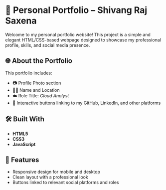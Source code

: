 # 💼 Personal Portfolio – Shivang Raj Saxena

Welcome to my personal portfolio website! This project is a simple and elegant HTML/CSS-based webpage designed to showcase my professional profile, skills, and social media presence.

## 🌐 About the Portfolio

This portfolio includes:

- 📷 Profile Photo section  
- 🧑‍💼 Name and Location  
- ☁️ Role Title: *Cloud Analyst*  
- 🔗 Interactive buttons linking to my GitHub, LinkedIn, and other platforms

## 🛠️ Built With

- **HTML5**
- **CSS3**
- **JavaScript**

## 🚀 Features

- Responsive design for mobile and desktop
- Clean layout with a professional look
- Buttons linked to relevant social platforms and roles

